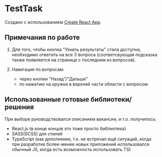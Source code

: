 # TestTask

Создано с использованием [Create React App](https://github.com/facebook/create-react-app).

## Примечания по работе

1. Для того, чтобы кнопка "Узнать результаты" стала доступна, необходимо ответить на все 3 вопроса (соответсвующая подсказка также появляется на странице с последним из вопросов).

2. Навигация по вопросам:
    - через кнопки "Назад"/"Дальше"
    - по нажатию на кружки в верхней части области с вопросом

## Использованные готовые библиотеки/решения

При выборе руководствовался описанием вакансии, и т.о. получилось:
- React.js (в конце концов это тоже просто библиотека)
- SASS(SCSS) для стилей
- TypeScript (как дополнение, т.к. не встречал ещё ситуаций, когда при разработке более-менее новых приложений использовался обычный JS, когда есть возможность использовать TS)
